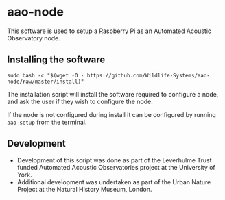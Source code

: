 # aao-node
This software is used to setup a Raspberry Pi as an Automated Acoustic Observatory node.

## Installing the software
`sudo bash -c "$(wget -O - https://github.com/Wildlife-Systems/aao-node/raw/master/install)"`

The installation script will install the software required to configure a node, and ask the user if they wish to configure the node. 

If the node is not configured during install it can be configured by running `aao-setup` from the terminal.

## Development
* Development of this script was done as part of the Leverhulme Trust funded Automated Acoustic Observatories project at the University of York.
* Additional development was undertaken as part of the Urban Nature Project at the Natural History Museum, London.
